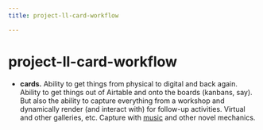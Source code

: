 ```yaml
---
title: project-ll-card-workflow

---
```


# project-ll-card-workflow


* **cards.** Ability to get things from physical to digital and back again. Ability to get things out of Airtable and onto the boards (kanbans, say). But also the ability to capture everything from a workshop and dynamically render (and interact with) for follow-up activities. Virtual and other galleries, etc. Capture with [music](https://hackmd.io/iysHvT8YSYmxKfNcUIgzUA) and other novel mechanics.